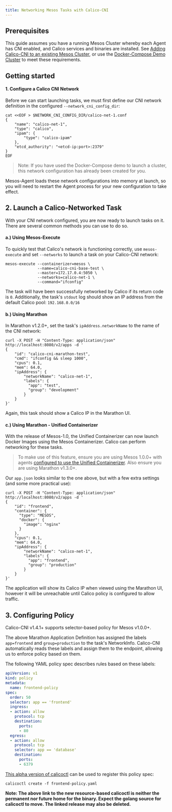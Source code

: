 ```yaml
---
title: Networking Mesos Tasks with Calico-CNI
---
```


## Prerequisites
This guide assumes you have a running Mesos Cluster whereby each Agent has
CNI enabled, and Calico services and binaries are installed. See [Adding Calico-CNI to an existing Mesos Cluster]({{site.baseurl}}/{{page.version}}/getting-started/mesos/installation/unified), or use the [Docker-Compose Demo Cluster]({{site.baseurl}}/{{page.version}}/getting-started/mesos/demos/cni/) to meet these requirements.

## Getting started

#### 1. Configure a Calico CNI Network

Before we can start launching tasks, we must first define our CNI network definition in the configured  `--network_cni_config_dir`:

```shell
cat <<EOF > $NETWORK_CNI_CONFIG_DIR/calico-net-1.conf
{
    "name": "calico-net-1",
    "type": "calico",
    "ipam": {
        "type": "calico-ipam"
    },
    "etcd_authority": "<etcd-ip:port>:2379"
}
EOF
```

> Note: If you have used the Docker-Compose demo to launch a cluster, this network configuration has already been created for you.

Mesos-Agent loads these network configurations into memory at launch, so you will need to restart the Agent process for your new configuration to take effect.

## 2. Launch a Calico-Networked Task
With your CNI network configured, you are now ready to launch tasks on it. There are several common methods you can use to do so.

#### a.) Using Mesos-Execute
To quickly test that Calico's network is functioning correctly, use `mesos-execute` and set `--networks` to launch a task on your Calico-CNI network:

```shell
mesos-execute --containerizer=mesos \
              --name=calico-cni-base-test \
              --master=172.17.0.4:5050 \
              --networks=calico-net-1 \
              --command="ifconfig"
```

The task will have been successfully networked by Calico if its return code is `0`. Additionally, the task's `stdout` log should show an IP address from the default Calico pool: `192.168.0.0/16`

#### b.) Using Marathon
In Marathon v1.2.0+, set the task's `ipAddress.networkName` to the name of the CNI network:

```shell
curl -X POST -H "Content-Type: application/json" http://localhost:8080/v2/apps -d '
{
    "id": "calico-cni-marathon-test",
    "cmd": "ifconfig && sleep 1000",
    "cpus": 0.1,
    "mem": 64.0,
    "ipAddress": {
        "networkName": "calico-net-1",
        "labels": {
          "app": "test",
          "group": "development"
        }
    }
}'
```
Again, this task should show a Calico IP in the Marathon UI.

#### c.) Using Marathon - Unified Containerizer

With the release of Mesos-1.0, the Unified Containerizer can now launch Docker Images using the Mesos Containerizer. Calico can perform networking for these tasks.

> To make use of this feature, ensure you are using Mesos 1.0.0+ with agents [configured to use the Unified Containerizer](http://mesos.apache.org/documentation/latest/container-image/). Also ensure you are using Marathon v1.3.0+.

Our `app.json` looks similar to the one above, but with a few extra settings (and some more practical use):

```shell
curl -X POST -H "Content-Type: application/json" http://localhost:8080/v2/apps -d '
{
    "id": "frontend",
    "container": {
      "type": "MESOS",
      "docker": {
        "image": "nginx"
      }
    },
    "cpus": 0.1,
    "mem": 64.0,
    "ipAddress": {
        "networkName": "calico-net-1",
        "labels": {
          "app": "frontend",
          "group": "production"
        }
    }
}'
```

The application will show its Calico IP when viewed using the Marathon UI, however it will be unreachable until Calico policy is configured to allow traffic.

## 3. Configuring Policy

Calico-CNI v1.4.1+ supports selector-based policy for Mesos v1.0.0+.

The above Marathon Application Definition has assigned the labels `app=frontend` and `group=production` to the task's NetworkInfo. Calico-CNI automatically reads these labels and assign them to the endpoint, allowing us to enforce policy based on them.

The following YAML policy spec describes rules based on these labels:

```yaml
apiVersion: v1
kind: policy
metadata:
  name: frontend-policy
spec:
  order: 50
  selector: app == 'frontend'
  ingress:
  - action: allow
    protocol: tcp
    destination:
      ports:
      - 80
  egress:
  - action: allow
    protocol: tcp
    selector: app == 'database'
    destination:
      ports:
      - 6379
```

[This alpha version of calicoctl](https://github.com/tigera/libcalico-go/releases/tag/v1.0.0-alpha.1) can be used to register this policy spec:

```shell
calicoctl create -f frontend-policy.yaml
```

**Note: The above link to the new resource-based calicoctl is neither the permanent nor future home for the binary. Expect the golang source for calicoctl to move. The linked release may also be deleted.**

[calico-slack]: https://slack.projectcalico.org/
[marathon-ip-per-task-doc]: https://github.com/mesosphere/marathon/blob/v0.14.0/docs/ip-per-task.md
